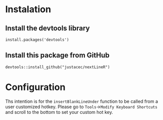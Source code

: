 # Instalation

## Install the devtools library
```
install.packages('devtools')
```

## Install this package from GitHub
```
devtools::install_github("justacec/nextLineR")
```

# Configuration

Ths intention is for the `insertBlankLineUnder` function to be called from a user customized hotkey.  Please go to `Tools`->`Modify Keyboard Shortcuts` and scroll to the bottom to set your custom hot key.
